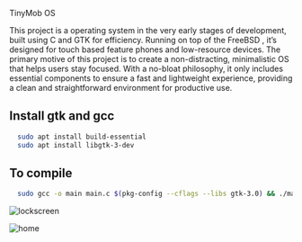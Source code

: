 TinyMob OS 


This project is a operating system in the very early stages of development, built using C and GTK for efficiency. Running on top of the FreeBSD , it’s designed for touch based feature phones and low-resource devices. The primary motive of this project is to create a non-distracting, minimalistic OS that helps users stay focused. With a no-bloat philosophy, it only includes essential components to ensure a fast and lightweight experience, providing a clean and straightforward environment for productive use.

## Install gtk and gcc



```bash
  sudo apt install build-essential
  sudo apt install libgtk-3-dev

```



    
## To compile 



```bash
  sudo gcc -o main main.c $(pkg-config --cflags --libs gtk-3.0) && ./main

```






![lockscreen](https://github.com/user-attachments/assets/6fdbc13d-c1f5-4bed-b88e-3e18214b06d1)

![home](https://github.com/user-attachments/assets/507a5f0b-b82c-4f80-b05c-2526ffe93064)




